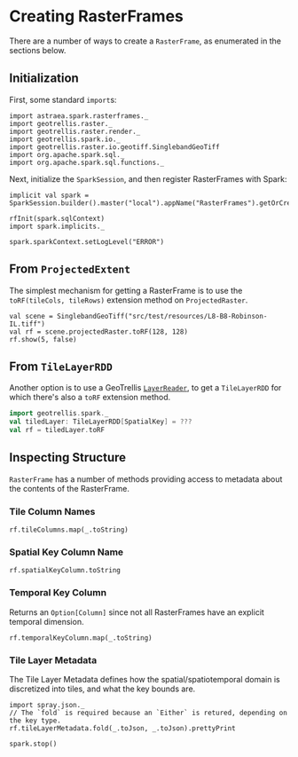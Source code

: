 # Creating RasterFrames

There are a number of ways to create a `RasterFrame`, as enumerated in the sections below.

## Initialization

First, some standard `import`s:

```tut:silent
import astraea.spark.rasterframes._
import geotrellis.raster._
import geotrellis.raster.render._
import geotrellis.spark.io._
import geotrellis.raster.io.geotiff.SinglebandGeoTiff
import org.apache.spark.sql._
import org.apache.spark.sql.functions._
```

Next, initialize the `SparkSession`, and then register RasterFrames with Spark:
 
```tut:silent
implicit val spark = SparkSession.builder().master("local").appName("RasterFrames").getOrCreate()

rfInit(spark.sqlContext)
import spark.implicits._
```

```tut:invisible
spark.sparkContext.setLogLevel("ERROR")
```

## From `ProjectedExtent`

The simplest mechanism for getting a RasterFrame is to use the `toRF(tileCols, tileRows)` extension method on `ProjectedRaster`. 

```tut
val scene = SinglebandGeoTiff("src/test/resources/L8-B8-Robinson-IL.tiff")
val rf = scene.projectedRaster.toRF(128, 128)
rf.show(5, false)
```

## From `TileLayerRDD`

Another option is to use a GeoTrellis [`LayerReader`](https://docs.geotrellis.io/en/latest/guide/tile-backends.html), to get a `TileLayerRDD` for which there's also a `toRF` extension method. 

```scala
import geotrellis.spark._
val tiledLayer: TileLayerRDD[SpatialKey] = ???
val rf = tiledLayer.toRF
```

## Inspecting Structure

`RasterFrame` has a number of methods providing access to metadata about the contents of the RasterFrame. 

### Tile Column Names

```tut:book
rf.tileColumns.map(_.toString)
```

### Spatial Key Column Name

```tut:book
rf.spatialKeyColumn.toString
```

### Temporal Key Column

Returns an `Option[Column]` since not all RasterFrames have an explicit temporal dimension.

```tut:book
rf.temporalKeyColumn.map(_.toString)
```

### Tile Layer Metadata

The Tile Layer Metadata defines how the spatial/spatiotemporal domain is discretized into tiles, 
and what the key bounds are.

```tut
import spray.json._
// The `fold` is required because an `Either` is retured, depending on the key type. 
rf.tileLayerMetadata.fold(_.toJson, _.toJson).prettyPrint
```

```tut:invisible
spark.stop()
```
